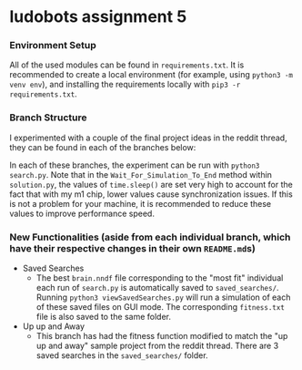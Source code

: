 # ludobots assignment 5

### Environment Setup

All of the used modules can be found in `requirements.txt`. It is recommended to create a local environment (for example, using `python3 -m venv env`),
and installing the requirements locally with `pip3 -r requirements.txt`.

### Branch Structure

I experimented with a couple of the final project ideas in the reddit thread, they can be found in each of the branches below:


In each of these branches, the experiment can be run with `python3 search.py`. Note that in the `Wait_For_Simulation_To_End` method within `solution.py`,
the values of `time.sleep()` are set very high to account for the fact that with my m1 chip, lower values cause synchronization issues. If this is 
not a problem for your machine, it is recommended to reduce these values to improve performance speed.

### New Functionalities (aside from each individual branch, which have their respective changes in their own `README.md`s)

- Saved Searches
  - The best `brain.nndf` file corresponding to the "most fit" individual each run of `search.py` is automatically saved to `saved_searches/`. Running `python3 viewSavedSearches.py` will run a simulation of each of these saved files on GUI mode. The corresponding `fitness.txt` file is also saved to the same folder.
- Up up and Away
  - This branch has had the fitness function modified to match the "up up and away" sample project from the reddit thread. There are 3 saved searches in the `saved_searches/` folder.



